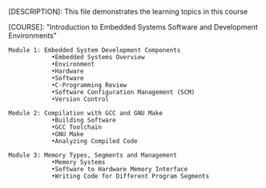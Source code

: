 [DESCRIPTION]: This file demonstrates the learning topics in this course

[COURSE]: "Introduction to Embedded Systems Software and Development Environments"

	Module 1: Embedded System Development Components
				•Embedded Systems Overview
				•Environment
				•Hardware
				•Software
				•C-Programming Review
				•Software Configuration Management (SCM)
				•Version Control
				
	Module 2: Compilation with GCC and GNU Make
				•Building Software
				•GCC Toolchain
				•GNU Make
				•Analyzing Compiled Code
				
	Module 3: Memory Types, Segments and Management
				•Memory Systems
				•Software to Hardware Memory Interface
				•Writing Code for Different Program Segments
